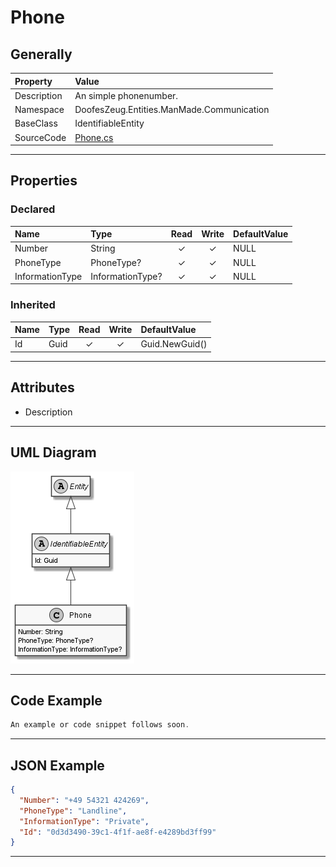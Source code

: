 ﻿# Phone

## Generally

|Property|Value|
|:-|:-|
|Description|An simple phonenumber.|
|Namespace|DoofesZeug.Entities.ManMade.Communication|
|BaseClass|IdentifiableEntity|
|SourceCode|[Phone.cs](../../../../DoofesZeug.Library/Src/Entities/ManMade/Communication/Phone.cs)|

---

## Properties

### Declared

|Name|Type|Read|Write|DefaultValue|
|:---|:---|:--:|:---:|:-----------|
|Number|String|&#x2713;|&#x2713;|NULL|
|PhoneType|PhoneType?|&#x2713;|&#x2713;|NULL|
|InformationType|InformationType?|&#x2713;|&#x2713;|NULL|

### Inherited

|Name|Type|Read|Write|DefaultValue|
|:---|:---|:--:|:---:|:-----------|
|Id|Guid|&#x2713;|&#x2713;|Guid.NewGuid()|

---

## Attributes

- Description

---

## UML Diagram

![Phone.png](./Phone.png "Phone")

---

## Code Example

```cs
An example or code snippet follows soon.
```

---

## JSON Example

```json
{
  "Number": "+49 54321 424269",
  "PhoneType": "Landline",
  "InformationType": "Private",
  "Id": "0d3d3490-39c1-4f1f-ae8f-e4289bd3ff99"
}
```

---


